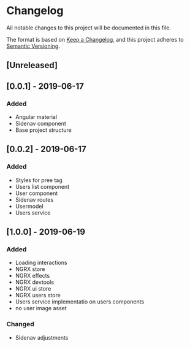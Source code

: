 # Changelog
All notable changes to this project will be documented in this file.

The format is based on [Keep a Changelog](https://keepachangelog.com/en/1.0.0/),
and this project adheres to [Semantic Versioning](https://semver.org/spec/v2.0.0.html).

## [Unreleased]

## [0.0.1] - 2019-06-17
### Added
- Angular material
- Sidenav component
- Base project structure

## [0.0.2] - 2019-06-17
### Added
- Styles for pree tag
- Users list component
- User component
- Sidenav routes
- Usermodel
- Users service


## [1.0.0] - 2019-06-19
### Added
- Loading interactions
- NGRX store
- NGRX effects
- NGRX devtools
- NGRX ui store
- NGRX users store
- Users service implementatio on users components
- no user image asset

### Changed
- Sidenav adjustments
